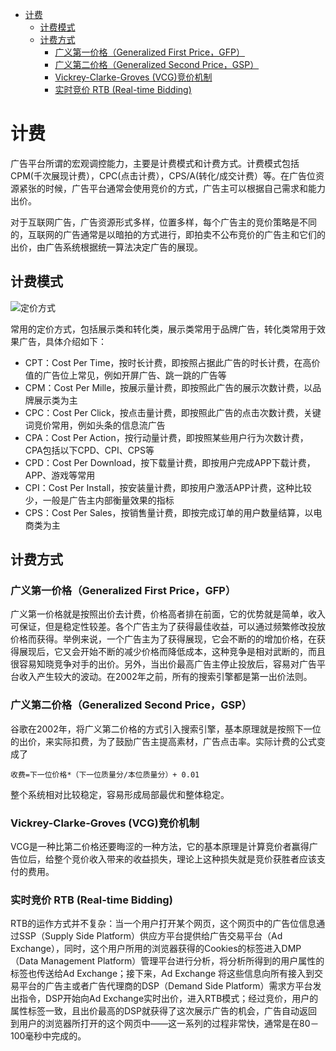 - [计费](#计费)
  - [计费模式](#计费模式)
  - [计费方式](#计费方式)
    - [广义第一价格（Generalized First Price，GFP）](#广义第一价格generalized-first-pricegfp)
    - [广义第二价格（Generalized Second Price，GSP）](#广义第二价格generalized-second-pricegsp)
    - [Vickrey-Clarke-Groves (VCG)竞价机制](#vickrey-clarke-groves-vcg竞价机制)
    - [实时竞价 RTB (Real-time Bidding)](#实时竞价-rtb-real-time-bidding)

# 计费

广告平台所谓的宏观调控能力，主要是计费模式和计费方式。计费模式包括CPM(千次展现计费），CPC(点击计费），CPS/A(转化/成交计费）等。在广告位资源紧张的时候，广告平台通常会使用竞价的方式，广告主可以根据自己需求和能力出价。

对于互联网广告，广告资源形式多样，位置多样，每个广告主的竞价策略是不同的，互联网的广告通常是以暗拍的方式进行，即拍卖不公布竞价的广告主和它们的出价，由广告系统根据统一算法决定广告的展现。

## 计费模式

![定价方式](https://pic3.zhimg.com/v2-4eb0c156d3f86236be88d6429c13c802_r.jpg)

常用的定价方式，包括展示类和转化类，展示类常用于品牌广告，转化类常用于效果广告，具体介绍如下：

- CPT：Cost Per Time，按时长计费，即按照占据此广告的时长计费，在高价值的广告位上常见，例如开屏广告、跳一跳的广告等
- CPM：Cost Per Mille，按展示量计费，即按照此广告的展示次数计费，以品牌展示类为主
- CPC：Cost Per Click，按点击量计费，即按照此广告的点击次数计费，关键词竞价常用，例如头条的信息流广告
- CPA：Cost Per Action，按行动量计费，即按照某些用户行为次数计费，CPA包括以下CPD、CPI、CPS等
- CPD：Cost Per Download，按下载量计费，即按用户完成APP下载计费，APP、游戏等常用
- CPI：Cost Per Install，按安装量计费，即按用户激活APP计费，这种比较少，一般是广告主内部衡量效果的指标
- CPS：Cost Per Sales，按销售量计费，即按完成订单的用户数量结算，以电商类为主

## 计费方式

### 广义第一价格（Generalized First Price，GFP）

广义第一价格就是按照出价去计费，价格高者排在前面，它的优势就是简单，收入可保证，但是稳定性较差。各个广告主为了获得最佳收益，可以通过频繁修改投放价格而获得。举例来说，一个广告主为了获得展现，它会不断的的增加价格，在获得展现后，它又会开始不断的减少价格而降低成本，这种竞争是相对武断的，而且很容易知晓竞争对手的出价。另外，当出价最高广告主停止投放后，容易对广告平台收入产生较大的波动。在2002年之前，所有的搜索引擎都是第一出价法则。

### 广义第二价格（Generalized Second Price，GSP）

谷歌在2002年，将广义第二价格的方式引入搜索引擎，基本原理就是按照下一位的出价，来实际扣费，为了鼓励广告主提高素材，广告点击率。实际计费的公式变成了

```
收费=下一位价格*（下一位质量分/本位质量分）+ 0.01
```

整个系统相对比较稳定，容易形成局部最优和整体稳定。

### Vickrey-Clarke-Groves (VCG)竞价机制

VCG是一种比第二价格还要晦涩的一种方法，它的基本原理是计算竞价者赢得广告位后，给整个竞价收入带来的收益损失，理论上这种损失就是竞价获胜者应该支付的费用。

### 实时竞价 RTB (Real-time Bidding)

RTB的运作方式并不复杂：当一个用户打开某个网页，这个网页中的广告位信息通过SSP（Supply Side Platform）供应方平台提供给广告交易平台（Ad Exchange），同时，这个用户所用的浏览器获得的Cookies的标签进入DMP（Data Management Platform）管理平台进行分析，将分析所得到的用户属性的标签也传送给Ad Exchange；接下来，Ad Exchange 将这些信息向所有接入到交易平台的广告主或者广告代理商的DSP（Demand Side Platform）需求方平台发出指令，DSP开始向Ad Exchange实时出价，进入RTB模式；经过竞价，用户的属性标签一致，且出价最高的DSP就获得了这次展示广告的机会，广告自动返回到用户的浏览器所打开的这个网页中——这一系列的过程非常快，通常是在80－100毫秒中完成的。